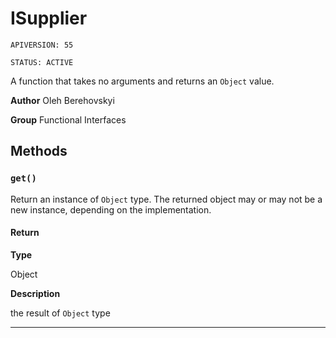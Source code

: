 # ISupplier

`APIVERSION: 55`

`STATUS: ACTIVE`

A function that takes no arguments and returns an `Object` value.


**Author** Oleh Berehovskyi


**Group** Functional Interfaces

## Methods
### `get()`

Return an instance of `Object` type. The returned object may or may not be a new instance, depending on the implementation.

#### Return

**Type**

Object

**Description**

the result of `Object` type

---
